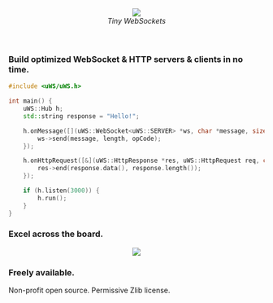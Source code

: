 <div align="center"><img src="misc/images/logo.png"/><br><i>Tiny WebSockets</i></div><br><br>

### Build optimized WebSocket & HTTP servers & clients in no time.
```c++
#include <uWS/uWS.h>

int main() {
    uWS::Hub h;
    std::string response = "Hello!";

    h.onMessage([](uWS::WebSocket<uWS::SERVER> *ws, char *message, size_t length, uWS::OpCode opCode) {
        ws->send(message, length, opCode);
    });

    h.onHttpRequest([&](uWS::HttpResponse *res, uWS::HttpRequest req, char *data, size_t length, size_t remainingBytes) {
        res->end(response.data(), response.length());
    });

    if (h.listen(3000)) {
        h.run();
    }
}
```

### Excel across the board.
<div align="center"><img src="misc/images/overview.png"/></div>

### Freely available.
Non-profit open source. Permissive Zlib license.
